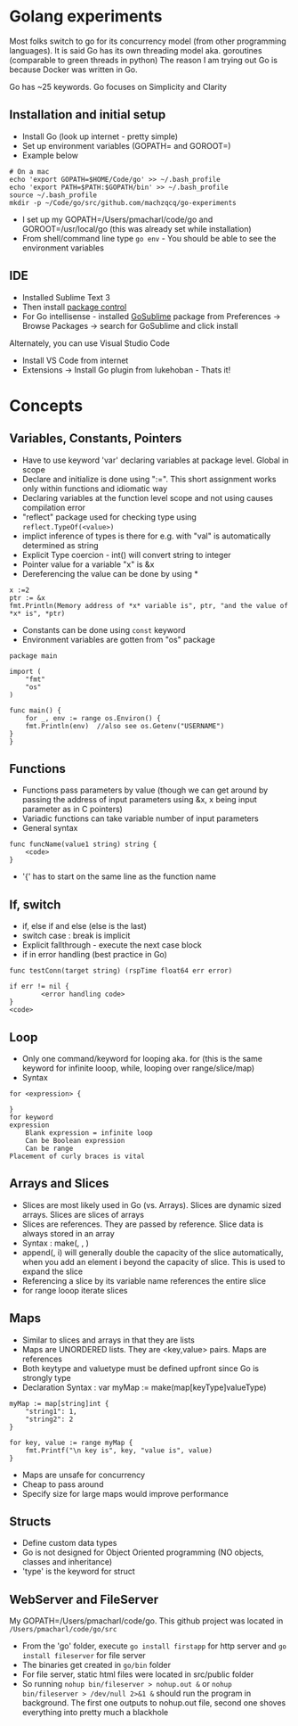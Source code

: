 # Golang experiments

Most folks switch to go for its concurrency model (from other programming languages). It is said Go has its own threading model aka. goroutines (comparable to green threads in python)
The reason I am trying out Go is because Docker was written in Go.  

Go has ~25 keywords. Go focuses on Simplicity and Clarity

## Installation and initial setup

- Install Go (look up internet - pretty simple)
- Set up environment variables (GOPATH=<your code worspace> and GOROOT=<which go>)
- Example below
```
# On a mac
echo 'export GOPATH=$HOME/Code/go' >> ~/.bash_profile
echo 'export PATH=$PATH:$GOPATH/bin' >> ~/.bash_profile
source ~/.bash_profile
mkdir -p ~/Code/go/src/github.com/machzqcq/go-experiments
```
- I set up my GOPATH=/Users/pmacharl/code/go and GOROOT=/usr/local/go (this was already set while installation)
- From shell/command line type `go env` - You should be able to see the environment variables

## IDE

- Installed Sublime Text 3
- Then install [package control](https://packagecontrol.io/installation)
- For Go intellisense - installed [GoSublime]() package from Preferences -> Browse Packages -> search for GoSublime and click install

Alternately, you can use Visual Studio Code  

- Install VS Code from internet
- Extensions -> Install Go plugin from lukehoban - Thats it!

# Concepts

## Variables, Constants, Pointers

- Have to use keyword 'var' declaring variables at package level. Global in scope
- Declare and initialize is done using ":=". This short assignment works only within functions and idiomatic way
- Declaring variables at the function level scope and not using causes compilation error
- "reflect" package used for checking type using `reflect.TypeOf(<value>)`
- implict inference of types is there for e.g. with "val" is automatically determined as string
- Explicit Type coercion - int(<stringvalue>) will convert string to integer
- Pointer value for a variable "x" is &x
- Dereferencing the value can be done by using * 
```
x :=2
ptr := &x
fmt.Println(Memory address of *x* variable is", ptr, "and the value of *x* is", *ptr)
```
- Constants can be done using `const` keyword
- Environment variables are gotten from "os" package
```
package main

import (
	"fmt"
	"os"
)

func main() {
	for _, env := range os.Environ() {
	fmt.Println(env)  //also see os.Getenv("USERNAME")
}
}
```


## Functions
- Functions pass parameters by value (though we can get around by passing the address of input parameters using &x, x being input parameter as in C pointers)
- Variadic functions can take variable number of input parameters
- General syntax
```
func funcName(value1 string) string {
	<code>
}
```
- '{' has to start on the same line as the function name

## If, switch

- if, else if and else (else is the last)
- switch case : break is implicit
- Explicit fallthrough - execute the next case block
- if in error handling (best practice in Go)
```
func testConn(target string) (rspTime float64 err error)

if err != nil {
		<error handling code>
}
<code>
```

## Loop

- Only one command/keyword for looping aka. for (this is the same keyword for infinite looop, while, looping over range/slice/map)
- Syntax
```
for <expression> {
	
}
for keyword
expression
	Blank expression = infinite loop
	Can be Boolean expression
	Can be range
Placement of curly braces is vital
```

## Arrays and Slices

- Slices are most likely used in Go (vs. Arrays). Slices are dynamic sized arrays. Slices are slices of arrays
- Slices are references. They are passed by reference. Slice data is always stored in an array
- Syntax : make(<type>, <len>, <cap>)
- append(<slice>, i) will generally double the capacity of the slice automatically, when you add an element i beyond the capacity of slice. This is used to expand the slice
- Referencing a slice by its variable name references the entire slice
- for range looop iterate slices

## Maps
- Similar to slices and arrays in that they are lists
- Maps are UNORDERED lists. They are <key,value> pairs. Maps are references
- Both keytype and valuetype must be defined upfront since Go is strongly type
- Declaration Syntax : var myMap := make(map[keyType]valueType) 
```
myMap := map[string]int {
	"string1": 1,
	"string2": 2
}

for key, value := range myMap {
	fmt.Printf("\n key is", key, "value is", value)
}
```

- Maps are unsafe for concurrency
- Cheap to pass around
- Specify size for large maps would improve performance

## Structs

- Define custom data types
- Go is not designed for Object Oriented programming (NO objects, classes and inheritance)
- 'type' is the keyword for struct

## WebServer and FileServer
My GOPATH=/Users/pmacharl/code/go. This github project was located in `/Users/pmacharl/code/go/src`  

- From the 'go' folder, execute `go install firstapp` for http server and `go install fileserver` for file server
- The binaries get created in `go/bin` folder
- For file server, static html files were located in src/public folder
- So running `nohup bin/fileserver > nohup.out &` or `nohup bin/fileserver > /dev/null 2>&1 &` should run the program in background. The first one outputs to nohup.out file, second one shoves everything into pretty much a blackhole




